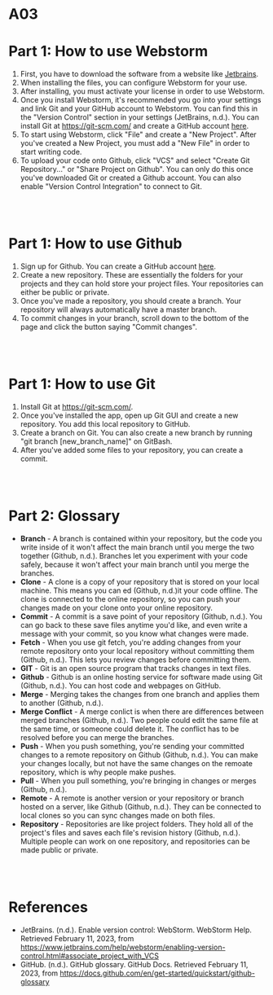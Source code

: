 # A03
<h1>Part 1: How to use Webstorm</h1>
<ol>
  <li>First, you have to download the software from a website like <a href="https://www.jetbrains.com/webstorm/">Jetbrains</a>.
  </li>
  <li>When installing the files, you can configure Webstorm for your use.
  </li>
  <li>After installing, you must activate your license in order to use Webstorm.
  </li>
  <li> Once you install Webstorm, it's recommended you go into your settings and link Git and your GitHub account to Webstorm. You can find this in the "Version Control" section in your settings (JetBrains, n.d.). You can install Git at <a href="https://git-scm.com/">https://git-scm.com/</a> and create a GitHub account <a href="https://github.com/">here</a>.
  </li>
  <li> To start using Webstorm, click "File" and create a "New Project". After you've created a New Project, you must add a "New File" in order to start writing code.
  </li>
  <li> To upload your code onto Github, click "VCS" and select "Create Git Repository..." or "Share Project on Github". You can only do this once you've downloaded Git or created a Github account. You can also enable "Version Control Integration" to connect to Git.
  </li>
</ol>
<br>
<br>
<h1>Part 1: How to use Github</h1>
<ol>
  <li>Sign up for Github. You can create a GitHub account <a href="https://github.com/">here</a>.</li>
  <li>Create a new repository. These are essentially the folders for your projects and they can hold store your project files. Your repositories can either be public or private.</li>
  <li>Once you've made a repository, you should create a branch. Your repository will always automatically have a master branch.</li>
  <li>To commit changes in your branch, scroll down to the bottom of the page and click the button saying "Commit changes".</li>
</ol>
<br>
<br>
<h1>Part 1: How to use Git</h1>
<ol>
  <li>Install Git at <a href="https://git-scm.com/">https://git-scm.com/</a>.</li>
  <li>Once you've installed the app, open up Git GUI and create a new repository. You add this local repository to GitHub.</li>
  <li>Create a branch on Git. You can also create a new branch by running "git branch [new_branch_name]" on GitBash.</li>
  <li>After you've added some files to your repository, you can create a commit.</li>
</ol>
<br>
<br>
<h1>Part 2: Glossary</h1>
<ul>
  <li><b>Branch</b> - 
    A branch is contained within your repository, but the code you write inside of it won't affect the main branch until you merge the two together (Github, n.d.). Branches let you experiment with your code safely, because it won't affect your main branch until you merge the branches.
  </li>
  <li><b>Clone</b> - 
    A clone is a copy of your repository that is stored on your local machine. This means you can ed (Github, n.d.)it your code offline. The clone is connected to the online repository, so you can push your changes made on your clone onto your online repository.
  </li>
  <li><b>Commit</b> - 
    A commit is a save point of your repository (Github, n.d.). You can go back to these save files anytime you'd like, and even write a message with your commit, so you know what changes were made.
  </li>
  <li><b>Fetch</b> - 
    When you use git fetch, you're adding changes from your remote repository onto your local repository without committing them (Github, n.d.). This lets you review changes before committing them.
  </li>
  <li><b>GIT</b> - 
    Git is an open source program that tracks changes in text files.
  </li>
  <li><b>Github</b> - 
    Github is an online hosting service for software made using Git (Github, n.d.). You can host code and webpages on GitHub.
  </li>
  <li><b>Merge</b> - 
    Merging takes the changes from one branch and applies them to another (Github, n.d.). 
  </li>
  <li><b>Merge Conflict</b> - 
    A merge conlict is when there are differences between merged branches (Github, n.d.). Two people could edit the same file at the same time, or someone could delete it. The conflict has to be resolved before you can merge the branches.
  </li>
  <li><b>Push</b> - 
    When you push something, you're sending your committed changes to a remote repository on Github (Github, n.d.). You can make your changes locally, but not have the same changes on the remoate repository, which is why people make pushes.
  </li>
  <li><b>Pull</b> - 
    When you pull something, you're bringing in changes or merges (Github, n.d.).
  </li>
  <li><b>Remote</b> - 
    A remote is another version or your repository or branch hosted on a server, like Github (Github, n.d.). They can be connected to local clones so you can sync changes made on both files.
  </li>
  <li><b>Repository</b> - 
    Repositories are like project folders. They hold all of the project's files and saves each file's revision history (Github, n.d.). Multiple people can work on one repository, and repositories can be made public or private.
  </li>
</ul>
<br>
<br>
<h1>References</h1>
<ul>
  <li>JetBrains. (n.d.). Enable version control: WebStorm. WebStorm Help. Retrieved February 11, 2023, from <a href="https://www.jetbrains.com/help/webstorm/enabling-version-control.html#associate_project_with_VCS">https://www.jetbrains.com/help/webstorm/enabling-version-control.html#associate_project_with_VCS</a> 
  </li>
  <li>GitHub. (n.d.). GitHub glossary. GitHub Docs. Retrieved February 11, 2023, from <a href="https://docs.github.com/en/get-started/quickstart/github-glossary">https://docs.github.com/en/get-started/quickstart/github-glossary</a>
  </li>
